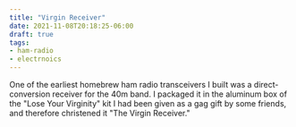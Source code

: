 ```yaml
---
title: "Virgin Receiver"
date: 2021-11-08T20:18:25-06:00
draft: true
tags: 
- ham-radio
- electrnoics
---
```

One of the earliest homebrew ham radio transceivers I built was a direct-conversion receiver for the 40m band. I packaged it in the aluminum box of the "Lose Your Virginity" kit I had been given as a gag gift by some friends, and therefore christened it "The Virgin Receiver."